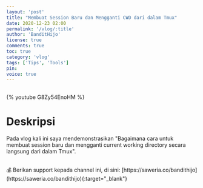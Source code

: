 ```yaml
---
layout: 'post'
title: "Membuat Session Baru dan Mengganti CWD dari dalam Tmux"
date: 2020-12-23 02:00
permalink: '/vlog/:title'
author: 'BanditHijo'
license: true
comments: true
toc: true
category: 'vlog'
tags: ['Tips', 'Tools']
pin:
voice: true
---
```


<div style="margin-top:30px;"></div>

{% youtube G8Zy54EnoHM %}

# Deskripsi

Pada vlog kali ini saya mendemonstrasikan "Bagaimana cara untuk membuat session baru dan mengganti current working directory secara langsung dari dalam Tmux".

<br>
💰 Berikan support kepada channel ini, di sini: [https://saweria.co/bandithijo](https://saweria.co/bandithijo){:target="_blank"}
